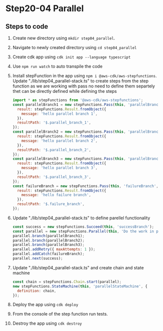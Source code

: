 # Step20-04 Parallel

## Steps to code

1. Create new directory using `mkdir step04_parallel`.
2. Navigate to newly created directory using `cd step04_parallel`
3. Create cdk app using `cdk init app --language typescript`
4. Use `npm run watch` to auto transpile the code
5. Install stepFunction in the app using `npm i @aws-cdk/aws-stepfunctions`. Update "./lib/step04_parallel-stack.ts" to create steps from the step function as we are working with pass no need to define them separtely thet can be directly defined while defining the steps

   ```js
   import * as stepFunctions from '@aws-cdk/aws-stepfunctions';
   const parallelBranch1 = new stepFunctions.Pass(this, 'parallelBranch1', {
     result: stepFunctions.Result.fromObject({
       message: 'hello parallel branch 1',
     }),
     resultPath: '$.parallel_branch_1',
   });
   const parallelBranch2 = new stepFunctions.Pass(this, 'parallelBranch2', {
     result: stepFunctions.Result.fromObject({
       message: 'hello parallel branch 2',
     }),
     resultPath: '$.parallel_branch_2',
   });
   const parallelBranch3 = new stepFunctions.Pass(this, 'parallelBranch3', {
     result: stepFunctions.Result.fromObject({
       message: 'hello parallel branch 3',
     }),
     resultPath: '$.parallel_branch_3',
   });
   const failureBranch = new stepFunctions.Pass(this, 'failureBranch', {
     result: stepFunctions.Result.fromObject({
       message: 'hello failure branch',
     }),
     resultPath: '$.failure_branch',
   });
   ```

6. Update "./lib/step04_parallel-stack.ts" to define parellel functionality

   ```js
   const success = new stepFunctions.Succeed(this, 'successBranch');
   const parallel = new stepFunctions.Parallel(this, 'Do the work in parallel');
   parallel.branch(parallelBranch1);
   parallel.branch(parallelBranch2);
   parallel.branch(parallelBranch3);
   parallel.addRetry({ maxAttempts: 1 });
   parallel.addCatch(failureBranch);
   parallel.next(success);
   ```

7. Update "./lib/step04_parallel-stack.ts" and create chain and state machine

   ```js
   const chain = stepFunctions.Chain.start(parallel);
   new stepFunctions.StateMachine(this, 'parallelStateMachine', {
     definition: chain,
   });
   ```

8. Deploy the app using `cdk deploy`
9. From the console of the step function run tests.
10. Destroy the app using `cdk destroy`
